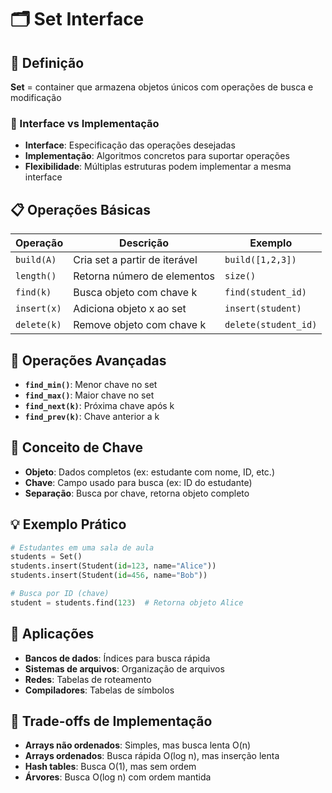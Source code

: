 # 🗂️ Set Interface

## 🎯 Definição
**Set** = container que armazena objetos únicos com operações de busca e modificação

### 🔧 Interface vs Implementação
- **Interface**: Especificação das operações desejadas
- **Implementação**: Algoritmos concretos para suportar operações
- **Flexibilidade**: Múltiplas estruturas podem implementar a mesma interface

## 📋 Operações Básicas

| Operação | Descrição | Exemplo |
|----------|-----------|---------|
| `build(A)` | Cria set a partir de iterável | `build([1,2,3])` |
| `length()` | Retorna número de elementos | `size()` |
| `find(k)` | Busca objeto com chave k | `find(student_id)` |
| `insert(x)` | Adiciona objeto x ao set | `insert(student)` |
| `delete(k)` | Remove objeto com chave k | `delete(student_id)` |

## 🎯 Operações Avançadas
- **`find_min()`**: Menor chave no set
- **`find_max()`**: Maior chave no set
- **`find_next(k)`**: Próxima chave após k
- **`find_prev(k)`**: Chave anterior a k

## 🔑 Conceito de Chave
- **Objeto**: Dados completos (ex: estudante com nome, ID, etc.)
- **Chave**: Campo usado para busca (ex: ID do estudante)
- **Separação**: Busca por chave, retorna objeto completo

## 💡 Exemplo Prático
```python
# Estudantes em uma sala de aula
students = Set()
students.insert(Student(id=123, name="Alice"))
students.insert(Student(id=456, name="Bob"))

# Busca por ID (chave)
student = students.find(123)  # Retorna objeto Alice
```

## 🎯 Aplicações
- **Bancos de dados**: Índices para busca rápida
- **Sistemas de arquivos**: Organização de arquivos
- **Redes**: Tabelas de roteamento
- **Compiladores**: Tabelas de símbolos

## 🔄 Trade-offs de Implementação
- **Arrays não ordenados**: Simples, mas busca lenta O(n)
- **Arrays ordenados**: Busca rápida O(log n), mas inserção lenta
- **Hash tables**: Busca O(1), mas sem ordem
- **Árvores**: Busca O(log n) com ordem mantida 